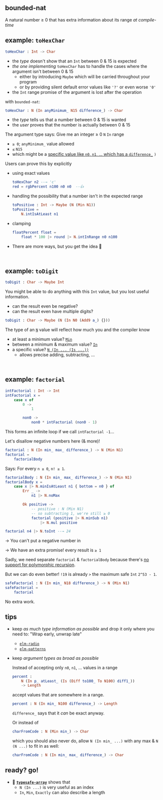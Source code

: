 ## bounded-nat

A natural number ≥ 0 that has extra information about its range _at compile-time_

## example: `toHexChar`

```elm
toHexChar : Int -> Char
```

  - the _type_ doesn't show that an `Int` between 0 & 15 is expected
  - _the one implementing_ `toHexChar` has to handle the cases where the argument isn't between 0 & 15
      - either by introducing `Maybe` which will be carried throughout your program
      - or by providing silent default error values like `'?'` or even worse `'0'`
  - the `Int` range promise of the argument is lost after the operation

with `bounded-nat`:
```elm
toHexChar : N (In anyMinimum_ N15 difference_) -> Char
```

  - the _type_ tells us that a number between 0 & 15 is wanted
  - the _user_ proves that the number is actually between 0 & 15

The argument type says: Give me an integer ≥ 0 `N` `In` range
  - `≥ 0`; `anyMinimum_` value allowed
  - `≤` `N15`
  - which might be a [specific value like `n0`, `n1`, ... which has a `difference_`](N#Is) `)`

Users can prove this by explicitly

  - using exact values

    ```elm
    toHexChar n2 --→ 'c'
    red = rgbPercent n100 n0 n0  --👍
    ```

  - handling the possibility that a number isn't in the expected range

    ```elm
    toPositive : Int -> Maybe (N (Min N1))
    toPositive =
        N.intIsAtLeast n1
    ```

  - clamping

    ```elm
    floatPercent float =
        float * 100 |> round |> N.intInRange n0 n100
    ```

  - There are more ways, but you get the idea 🙂

&emsp;


## example: `toDigit`

```elm
toDigit : Char -> Maybe Int
```

You might be able to do anything with this `Int` value, but you lost useful information.

  - can the result even be negative?
  - can the result even have multiple digits?

```elm
toDigit : Char -> Maybe (N (In N0 (Add9 a_) {}))
```

The type of an [`N`](N#N) value will reflect how much you and the compiler know

  - at least a minimum value? [`Min`](N#Min)
  - between a minimum & maximum value? [`In`](N#In)
  - a specific value? [`N (In ... (Is ...))`](N#Is)
    - allows precise adding, subtracting, ...


&emsp;


## example: `factorial`

```elm
intFactorial : Int -> Int
intFactorial x =
    case x of
        0 ->
            1

        non0 ->
            non0 * intFactorial (non0 - 1)
```

This forms an infinite loop if we call `intFactorial -1`...

Let's disallow negative numbers here (& more)!

```elm
factorial : N (In min_ max_ difference_) -> N (Min N1)
factorial =
    factorialBody
```
Says: For every `n ≥ 0`, `n! ≥ 1`.
```elm
factorialBody : N (In min_ max_ difference_) -> N (Min N1)
factorialBody x =
    case x |> N.minIsAtLeast n1 { bottom = n0 } of
        Err _ ->
            n1 |> N.noMax

        Ok positive ->
            -- positive : N (Min N1)
            -- so subtracting 1, we're still ≥ 0
            factorial (positive |> N.minSub n1)
                |> N.mul positive

factorial n4 |> N.toInt --→ 24
```

→ You can't put a negative number in

→ We have an extra promise! every result is `≥ 1`

Sadly, we need separate `factorial` & `factorialBody` because there's [no support for polymorphic recursion](https://github.com/elm/compiler/issues/2180).

But we can do even better!
`!19` is already `>` the maximum safe `Int` `2^53 - 1`.

```elm
safeFactorial : N (In min_ N18 difference_) -> N (Min N1)
safeFactorial =
    factorial
```

No extra work.


## tips

  - keep _as much type information as possible_ and drop it only where you need to: "Wrap early, unwrap late"
      - [`elm-radio`](https://elm-radio.com/episode/wrap-early-unwrap-late/)
      - [`elm-patterns`](https://sporto.github.io/elm-patterns/basic/wrap-early.html)

  - keep _argument types as broad as possible_
    
    Instead of accepting only `n0`, `n1`, ... values in a range

    ```elm
    percent :
        N (In p_ atLeast_ (Is (Diff to100_ To N100) diff1_))
        -> Length
    ```
    accept values that are somewhere in a range.

    ```elm
    percent : N (In min_ N100 difference_) -> Length
    ```

    `difference_` says that it _can_ be exact anyway.
    
    Or instead of

    ```elm
    charFromCode : N (Min min_) -> Char
    ```

    which you should also never do, allow `N (In min_ ...)` with any max & `N (N ...)` to fit in as well:

    ```elm
    charFromCode : N (In min_ max_ difference_) -> Char
    ```

## ready? go!

- 👀 **[`typesafe-array`][typesafe-array]** shows that
    - `N (In ...)` is very useful as an index
    - `In`, `Min`, `Exactly` can also describe a length

[typesafe-array]: https://package.elm-lang.org/packages/lue-bird/elm-typesafe-array/latest/
